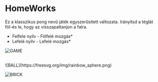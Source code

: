 # HomeWorks
 
 Ez a klasszikus pong nevű játék egyszerűsített változata. Irányítsd a téglát föl-és le, hogy az visszapattanjon a falra.
 * Felfele nyílv - Fölfelé mozgás*
 * Lefelé nyílv 	- Lefelé mozgás*
 
![GAME](https://i.imgur.com/bAaNS04.png)

<br>
![BALL](https://freesvg.org/img/rainbow_sphere.png)


![BRICK](https://i.pinimg.com/originals/e8/b6/69/e8b66924592e1115398fe4a53bd6415c.jpg)


